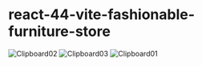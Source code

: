 # react-44-vite-fashionable-furniture-store

![Clipboard02](https://user-images.githubusercontent.com/61388692/206585437-be8724a6-0639-49cb-80ac-4ca81c015278.png)
![Clipboard03](https://user-images.githubusercontent.com/61388692/206585446-bf3598ad-bd72-4451-b12d-f81e9fe96a98.png)
![Clipboard01](https://user-images.githubusercontent.com/61388692/206585454-d70404f7-3754-4256-a0d6-fcd5373849cb.png)
